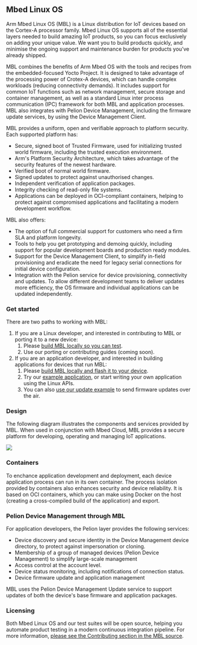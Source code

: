 ## Mbed Linux OS

Arm Mbed Linux OS (MBL) is a Linux distribution for IoT devices based on the Cortex-A processor family. Mbed Linux OS supports all of the essential layers needed to build amazing IoT products, so you can focus exclusively on adding your unique value. We want you to build products quickly, and minimise the ongoing support and maintenance burden for products you’ve already shipped.

MBL combines the benefits of Arm Mbed OS with the tools and recipes from the embedded-focused Yocto Project. It is designed to take advantage of the processing power of Crotex-A devices, which can handle complex workloads (reducing connectivity demands). It includes support for common IoT functions such as network management, secure storage and container management, as well as a standard Linux inter process communication (IPC) framework for both MBL and application processes. MBL also integrates with Pelion Device Management, including the firmware update services, by using the Device Management Client.

MBL provides a uniform, open and verifiable approach to platform security. Each supported platform has:

* Secure, signed boot of Trusted Firmware, used for initializing trusted world firmware, including the trusted execution environment.
* Arm's Platform Security Architecture, which takes advantage of the security features of the newest hardware.
* Verified boot of normal world firmware.
* Signed updates to protect against unauthorised changes.
* Independent verification of application packages.
* Integrity checking of read-only file systems.
* Applications can be deployed in OCI-compliant containers, helping to protect against compromised applications and facilitating a modern development workflow.

MBL also offers:

* The option of full commercial support for customers who need a firm SLA and platform longevity.
* Tools to help you get prototyping and demoing quickly, including support for popular development boards and production ready modules.
* Support for the Device Management Client, to simplify in-field provisioning and eradicate the need for legacy serial connections for initial device configuration.
* Integration with the Pelion service for device provisioning, connectivity and updates. To allow different development teams to deliver updates more efficiency, the OS firmware and individual applications can be updated independently.

### Get started

There are two paths to working with MBL:

1. If you are a Linux developer, and interested in contributing to MBL or porting it to a new device:
    1. Please [build MBL locally so you can test](../getting-started/tutorial-connecting-an-mbl-device.html).
    1. Use our porting or contributing guides (coming soon).
1. If you are an application developer, and interested in building applications for devices that run MBL:
    1. Please [build MBL locally and flash it to your device](../getting-started/tutorial-connecting-an-mbl-device.html).
    1. Try our [example application](../getting-started/tutorial-user-application.html), or start writing your own application using the Linux APIs.
    1. You can also [use our update example](../getting-started/tutorial-updating-mbl-devices-and-applications.html) to send firmware updates over the air.

### Design

The following diagram illustrates the components and services provided by MBL. When used in conjunction with Mbed Cloud, MBL provides a secure platform for developing, operating and managing IoT applications.

<span class="images">![](https://s3-us-west-2.amazonaws.com/mbed-linux-os-docs-images/Application_containers.png)</span>

### Containers

To enchance application development and deployment, each device application process can run in its own container. The process isolation provided by containers also enhances security and device reliability. It is based on OCI containers, which you can make using Docker on the host (creating a cross-compiled build of the application) and export.


### Pelion Device Management through MBL

For application developers, the Pelion layer provides the following services:

* Device discovery and secure identity in the Device Management device directory, to protect against impersonation or cloning.
* Membership of a group of managed devices (Pelion Device Management) to simplify large-scale management
* Access control at the account level.
* Device status monitoring, including notifications of connection status.
* Device firmware update and application management

MBL uses the Pelion Device Management Update service to support updates of both the device's base firmware and application packages.


### Licensing

Both Mbed Linux OS and our test suites will be open source, helping you automate product testing in a modern continuous integration pipeline. For more information, [please see the Contributing section in the MBL source](https://github.com/ARMmbed/meta-mbl/blob/master/CONTRIBUTING.md).

